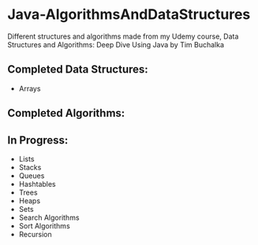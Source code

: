 # Java-AlgorithmsAndDataStructures
Different structures and algorithms made from my Udemy course, Data Structures and Algorithms: Deep Dive Using Java by Tim Buchalka

## Completed Data Structures:
- Arrays

## Completed Algorithms:

## In Progress:
- Lists
- Stacks
- Queues
- Hashtables
- Trees
- Heaps
- Sets
- Search Algorithms
- Sort Algorithms
- Recursion
